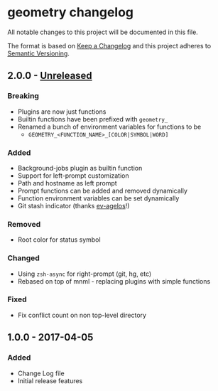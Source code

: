 # geometry changelog
All notable changes to this project will be documented in this file.

The format is based on [Keep a Changelog](http://keepachangelog.com/)
and this project adheres to [Semantic Versioning](http://semver.org/).

## 2.0.0 - [Unreleased]

### Breaking
- Plugins are now just functions
- Builtin functions have been prefixed with `geometry_`
- Renamed a bunch of environment variables for functions to be
  - `GEOMETRY_<FUNCTION_NAME>_[COLOR|SYMBOL|WORD]`

### Added
- Background-jobs plugin as builtin function
- Support for left-prompt customization
- Path and hostname as left prompt
- Prompt functions can be added and removed dynamically
- Function environment variables can be set dynamically
- Git stash indicator (thanks [ev-agelos](https://github.com/ev-agelos)!)

### Removed
- Root color for status symbol

### Changed
- Using `zsh-async` for right-prompt (git, hg, etc)
- Rebased on top of mnml - replacing plugins with simple functions

### Fixed
- Fix conflict count on non top-level directory

## 1.0.0 - 2017-04-05
### Added
- Change Log file
- Initial release features

[Unreleased]: https://github.com/geometry-zsh/geometry/compare/v1.0.0...HEAD
